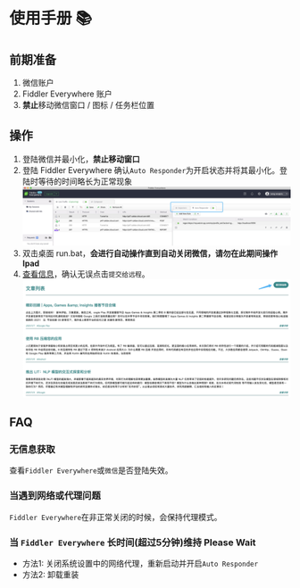 # 使用手册 📚

## 前期准备
1. 微信账户
2. Fiddler Everywhere 账户
3. **禁止**移动微信窗口 / 图标 / 任务栏位置

## 操作
1. 登陆微信并最小化，**禁止移动窗口**
2. 登陆 Fiddler Everywhere 确认`Auto Responder`为开启状态并将其最小化。登陆时等待的时间略长为正常现象
    ![Auto Responder](./image/AutoResponder.jpg)
3. 双击桌面 run.bat，**会进行自动操作直到自动关闭微信，请勿在此期间操作 Ipad**
4. [查看信息](http://emerge.ltd:10011/)，确认无误点击`提交给远程`。
    ![List](./image/list.jpg)

## FAQ

### 无信息获取
查看`Fiddler Everywhere`或`微信`是否登陆失效。

### 当遇到网络或代理问题
`Fiddler Everywhere`在非正常关闭的时候，会保持代理模式。

### 当 `Fiddler Everywhere` 长时间(超过5分钟)维持 Please Wait
* 方法1: 关闭系统设置中的网络代理，重新启动并开启`Auto Responder`
* 方法2: 卸载重装